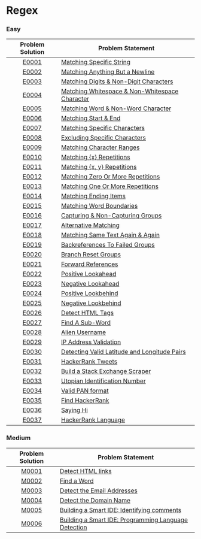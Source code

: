 # Regex

### Easy

|Problem Solution|Problem Statement|
|:--------------:|-----------------|
|[E0001]|[Matching Specific String]|
|[E0002]|[Matching Anything But a Newline]|
|[E0003]|[Matching Digits & Non-Digit Characters]|
|[E0004]|[Matching Whitespace & Non-Whitespace Character]|
|[E0005]|[Matching Word & Non-Word Character]|
|[E0006]|[Matching Start & End]|
|[E0007]|[Matching Specific Characters]|
|[E0008]|[Excluding Specific Characters]|
|[E0009]|[Matching Character Ranges]|
|[E0010]|[Matching {x} Repetitions]|
|[E0011]|[Matching {x, y} Repetitions]|
|[E0012]|[Matching Zero Or More Repetitions]|
|[E0013]|[Matching One Or More Repetitions]|
|[E0014]|[Matching Ending Items]|
|[E0015]|[Matching Word Boundaries]|
|[E0016]|[Capturing & Non-Capturing Groups]|
|[E0017]|[Alternative Matching]|
|[E0018]|[Matching Same Text Again & Again]|
|[E0019]|[Backreferences To Failed Groups]|
|[E0020]|[Branch Reset Groups]|
|[E0021]|[Forward References]|
|[E0022]|[Positive Lookahead]|
|[E0023]|[Negative Lookahead]|
|[E0024]|[Positive Lookbehind]|
|[E0025]|[Negative Lookbehind]|
|[E0026]|[Detect HTML Tags]|
|[E0027]|[Find A Sub-Word]|
|[E0028]|[Alien Username]|
|[E0029]|[IP Address Validation]|
|[E0030]|[Detecting Valid Latitude and Longitude Pairs]|
|[E0031]|[HackerRank Tweets]|
|[E0032]|[Build a Stack Exchange Scraper]|
|[E0033]|[Utopian Identification Number]|
|[E0034]|[Valid PAN format]|
|[E0035]|[Find HackerRank]|
|[E0036]|[Saying Hi]|
|[E0037]|[HackerRank Language]|

### Medium

|Problem Solution|Problem Statement|
|:--------------:|-----------------|
|[M0001]|[Detect HTML links]|
|[M0002]|[Find a Word]|
|[M0003]|[Detect the Email Addresses]|
|[M0004]|[Detect the Domain Name]|
|[M0005]|[Building a Smart IDE: Identifying comments]|
|[M0006]|[Building a Smart IDE: Programming Language Detection]|

[//]: # (Easy)

[E0001]: Easy/E0001.py
[Matching Specific String]: https://www.hackerrank.com/challenges/matching-specific-string/problem

[E0002]: Easy/E0002.py
[Matching Anything But a Newline]: https://www.hackerrank.com/challenges/matching-anything-but-new-line/problem

[E0003]: Easy/E0003.py
[Matching Digits & Non-Digit Characters]: https://www.hackerrank.com/challenges/matching-digits-non-digit-character/problem

[E0004]: Easy/E0004.py
[Matching Whitespace & Non-Whitespace Character]: https://www.hackerrank.com/challenges/matching-whitespace-non-whitespace-character/problem

[E0005]: Easy/E0005.py
[Matching Word & Non-Word Character]: https://www.hackerrank.com/challenges/matching-word-non-word/problem

[E0006]: Easy/E0006.py
[Matching Start & End]: https://www.hackerrank.com/challenges/matching-start-end/problem

[E0007]: Easy/E0007.py
[Matching Specific Characters]: https://www.hackerrank.com/challenges/matching-specific-characters/problem

[E0008]: Easy/E0008.py
[Excluding Specific Characters]: https://www.hackerrank.com/challenges/excluding-specific-characters/problem

[E0009]: Easy/E0009.py
[Matching Character Ranges]: https://www.hackerrank.com/challenges/matching-range-of-characters/problem

[E0010]: Easy/E0010.py
[Matching {x} Repetitions]: https://www.hackerrank.com/challenges/matching-x-repetitions/problem

[E0011]: Easy/E0011.py
[Matching {x, y} Repetitions]: https://www.hackerrank.com/challenges/matching-x-y-repetitions/problem

[E0012]: Easy/E0012.py
[Matching Zero Or More Repetitions]: https://www.hackerrank.com/challenges/matching-zero-or-more-repetitions/problem

[E0013]: Easy/E0013.py
[Matching One Or More Repetitions]: https://www.hackerrank.com/challenges/matching-one-or-more-repititions/problem

[E0014]: Easy/E0014.py
[Matching Ending Items]: https://www.hackerrank.com/challenges/matching-ending-items/problem

[E0015]: Easy/E0015.py
[Matching Word Boundaries]: https://www.hackerrank.com/challenges/matching-word-boundaries/problem

[E0016]: Easy/E0016.py
[Capturing & Non-Capturing Groups]: https://www.hackerrank.com/challenges/capturing-non-capturing-groups/problem

[E0017]: Easy/E0017.py
[Alternative Matching]: https://www.hackerrank.com/challenges/alternative-matching/problem

[E0018]: Easy/E0018.py
[Matching Same Text Again & Again]: https://www.hackerrank.com/challenges/matching-same-text-again-again/problem

[E0019]: Easy/E0019.py
[Backreferences To Failed Groups]: https://www.hackerrank.com/challenges/backreferences-to-failed-groups/problem

[E0020]: Easy/E0020.pl
[Branch Reset Groups]: https://www.hackerrank.com/challenges/branch-reset-groups/problem

[E0021]: Easy/E0021.pl
[Forward References]: https://www.hackerrank.com/challenges/forward-references/problem

[E0022]: Easy/E0022.py
[Positive Lookahead]: https://www.hackerrank.com/challenges/positive-lookahead/problem

[E0023]: Easy/E0023.py
[Negative Lookahead]: https://www.hackerrank.com/challenges/negative-lookahead/problem

[E0024]: Easy/E0024.py
[Positive Lookbehind]: https://www.hackerrank.com/challenges/positive-lookbehind/problem

[E0025]: Easy/E0025.py
[Negative Lookbehind]: https://www.hackerrank.com/challenges/negative-lookbehind/problem

[E0026]: Easy/E0026.py
[Detect HTML Tags]: https://www.hackerrank.com/challenges/detect-html-tags/problem

[E0027]: Easy/E0027.py
[Find A Sub-Word]: https://www.hackerrank.com/challenges/find-substring/problem

[E0028]: Easy/E0028.py
[Alien Username]: https://www.hackerrank.com/challenges/alien-username/problem

[E0029]: Easy/E0029.py
[IP Address Validation]: https://www.hackerrank.com/challenges/ip-address-validation/problem

[E0030]: Easy/E0030.py
[Detecting Valid Latitude and Longitude Pairs]: https://www.hackerrank.com/challenges/detecting-valid-latitude-and-longitude/problem

[E0031]: Easy/E0031.py
[HackerRank Tweets]: https://www.hackerrank.com/challenges/hackerrank-tweets/problem

[E0032]: Easy/E0032.py
[Build a Stack Exchange Scraper]: https://www.hackerrank.com/challenges/stack-exchange-scraper/problem

[E0033]: Easy/E0033.py
[Utopian Identification Number]: https://www.hackerrank.com/challenges/utopian-identification-number/problem

[E0034]: Easy/E0034.py
[Valid PAN format]: https://www.hackerrank.com/challenges/valid-pan-format/problem

[E0035]: Easy/E0035.py
[Find HackerRank]: https://www.hackerrank.com/challenges/find-hackerrank/problem

[E0036]: Easy/E0036.py
[Saying Hi]: https://www.hackerrank.com/challenges/saying-hi/problem

[E0037]: Easy/E0037.py
[HackerRank Language]: https://www.hackerrank.com/challenges/hackerrank-language/problem

[//]: # (Medium)

[M0001]: Medium/M0001.py
[Detect HTML links]: https://www.hackerrank.com/challenges/detect-html-links/problem

[M0002]: Medium/M0002.py
[Find a Word]: https://www.hackerrank.com/challenges/find-a-word/problem

[M0003]: Medium/M0003.py
[Detect the Email Addresses]: https://www.hackerrank.com/challenges/detect-the-email-addresses/problem

[M0004]: Medium/M0004.py
[Detect the Domain Name]: https://www.hackerrank.com/challenges/detect-the-domain-name/problem

[M0005]: Medium/M0005.py
[Building a Smart IDE: Identifying comments]: https://www.hackerrank.com/challenges/ide-identifying-comments/problem

[M0006]: Medium/M0006.py
[Building a Smart IDE: Programming Language Detection]: https://www.hackerrank.com/challenges/programming-language-detection/problem

[//]: # (EOF)